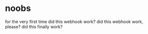 # noobs
for the very first time
did this webhook work?
did this webhook work, please?
did this finally work?
